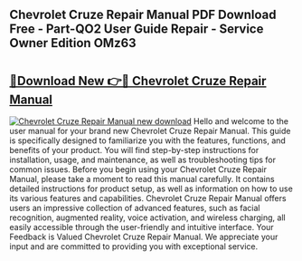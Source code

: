 ## Chevrolet Cruze Repair Manual PDF Download Free - Part-QO2 User Guide Repair - Service Owner Edition OMz63

# <h2><a href="http://bc79871.oget.top/?id=Chevrolet+Cruze+Repair+Manual">🔗Download New 👉🔴 Chevrolet Cruze Repair Manual</a></h2>

[![Chevrolet Cruze Repair Manual new download](https://i.imgur.com/5g1atiW.png)](http://bc79871.oget.top/?id=Chevrolet+Cruze+Repair+Manual)
Hello and welcome to the user manual for your brand new Chevrolet Cruze Repair Manual. This guide is specifically designed to familiarize you with the features, functions, and benefits of your product. You will find step-by-step instructions for installation, usage, and maintenance, as well as troubleshooting tips for common issues. Before you begin using your Chevrolet Cruze Repair Manual, please take a moment to read this manual carefully. It contains detailed instructions for product setup, as well as information on how to use its various features and capabilities. Chevrolet Cruze Repair Manual offers users an impressive collection of advanced features, such as facial recognition, augmented reality, voice activation, and wireless charging, all easily accessible through the user-friendly and intuitive interface. Your Feedback is Valued Chevrolet Cruze Repair Manual. We appreciate your input and are committed to providing you with exceptional service.

